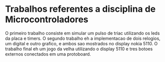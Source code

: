 # Trabalhos referentes a disciplina de Microcontroladores
O primeiro trabalho consiste em simular um pulso de triac utilizando os leds da placa e timers.
O segundo trabalho eh a implementacao de dois relogios, um digital e outro grafico, e ambos sao mostrados no display nokia 5110.
O trabalho final eh um jogo da velha utilizando o display 5110 e tres botoes externos conectados em uma protoboard.
